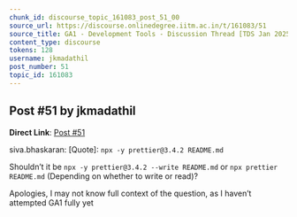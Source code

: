 ```yaml
---
chunk_id: discourse_topic_161083_post_51_00
source_url: https://discourse.onlinedegree.iitm.ac.in/t/161083/51
source_title: GA1 - Development Tools - Discussion Thread [TDS Jan 2025]
content_type: discourse
tokens: 128
username: jkmadathil
post_number: 51
topic_id: 161083
---
```


## Post #51 by jkmadathil

**Direct Link**: [Post #51](https://discourse.onlinedegree.iitm.ac.in/t/161083/51)

siva.bhaskaran:
[Quote]: 
`npx -y prettier@3.4.2 README.md`

Shouldn’t it be `npx -y prettier@3.4.2 --write README.md` or `npx prettier README.md` (Depending on whether to write or read)?

Apologies, I may not know full context of the question, as I haven’t attempted GA1 fully yet

